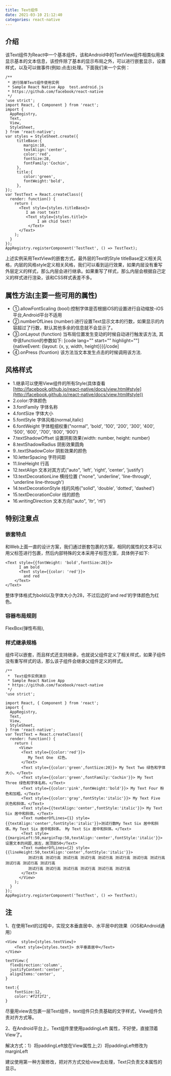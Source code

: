 ```yaml
---
title: Text组件
date: 2021-03-10 21:12:40
categories: react-native
---
```

## 介绍

该Text组件为React中一个基本组件，该和Android中的TextView组件相类似用来显示基本的文本信息，该控件除了基本的显示布局之外，可以进行嵌套显示，设置样式，以及可以做事件(例如:点击)处理。下面我们来一个实例：

```
/**
 * 进行简单Text组件使用实例
 * Sample React Native App  test.android.js
 * https://github.com/facebook/react-native
 */
'use strict';
import React, { Component } from 'react';
import {
  AppRegistry,
  Text,
  View,
  StyleSheet,
} from 'react-native';
var styles = StyleSheet.create({
     titleBase:{
        margin:10,
        textAlign:'center',
        color:'red',
        fontSize:28,
        fontFamily:'Cochin',
     },
     title:{
        color:'green',
        fontWeight:'bold',
     },
});
var TestText = React.createClass({
  render: function() {
    return (
      <Text style={styles.titleBase}>
         I am root text!
         <Text style={styles.title}>
              I am chid text!
          </Text>
      </Text>
    );
  }
});
AppRegistry.registerComponent('TestText', () => TestText);

```

上述实例采用TextView的嵌套方式，最外层的Text的Style titleBase定义相关风格，内层的风格style定义相关风格，我们可以看到运行效果，如果内层没有重写外层定义的样式，那么内层会进行继承。如果重写了样式，那么内层会根据自己定义的样式进行渲染，该和CSS样式表差不多。

## 属性方法(主要一些可用的属性)

*   ①.allowFontScaling (bool):控制字体是否根据iOS的设置进行自动缩放-iOS平台,Android平台不适用
*   ②.numberOfLines (number):进行设置Text显示文本的行数，如果显示的内容超过了行数，默认其他多余的信息就不会显示了。
*   ③.onLayout (function) 当布局位置发生变动的时候自动进行触发该方法, 其中该function的参数如下: [code lang="" start="" highlight=""]{nativeEvent: {layout: {x, y, width, height}}}[/code]
*   ④.onPress (fcuntion) 该方法当文本发生点击的时候调用该方法.

## 风格样式

*   1.继承可以使用View组件的所有Style(具体查看[http://facebook.github.io/react-native/docs/view.html#style](http://facebook.github.io/react-native/docs/view.html#style))
*   2.color:字体颜色
*   3.fontFamily 字体名称
*   4.fontSize 字体大小
*   5.fontStyle 字体风格(normal,italic)
*   6.fontWeight 字体粗细权重("normal", 'bold', '100', '200', '300', '400', '500', '600', '700', '800', '900')
*   7.textShadowOffset 设置阴影效果{width: number, height: number}
*   8.textShadowRadius 阴影效果圆角
*   9..textShadowColor 阴影效果的颜色
*   10.letterSpacing 字符间距
*   11.lineHeight 行高
*   12.textAlign 文本对其方式("auto", 'left', 'right', 'center', 'justify')
*   13.textDecorationLine 横线位置 ("none", 'underline', 'line-through', 'underline line-through')
*   14.textDecorationStyle 线的风格("solid", 'double', 'dotted', 'dashed')
*   15.textDecorationColor 线的颜色
*   16.writingDirection 文本方向("auto", 'ltr', 'rtl')

## 特别注意点

### 嵌套特点

和Web上面一直的设计方案，我们通过嵌套包裹的方案，相同的属性的文本可以用父标签进行包裹，然后内部特殊的文本采用子标签方案，具体例子如下:

```
<Text style={{fontWeight: 'bold',fontSize:28}}>
      I am bold
      <Text style={{color: 'red'}}>
        and red
    </Text>
</Text>

```

整体字体格式为bold以及字体大小为28，不过后边的'and red'的字体颜色为红色。

### 容器布局规则

FlexBox(弹性布局),

### 样式继承规格

组件可以嵌套，而且样式还支持继承，也就说父组件定义了相关样式，如果子组件没有重写样式的话，那么该子组件会继承父组件定义的样式。

```
/**
 *  Text组件实例演示
 * Sample React Native App
 * https://github.com/facebook/react-native
 */
'use strict';

import React, { Component } from 'react';
import {
  AppRegistry,
  Text,
  View,
  StyleSheet,
} from 'react-native';
var TestText = React.createClass({
  render: function() {
    return (
      <View>
       <Text style={{color:'red'}}>
          My Text One  红色。
       </Text>
       <Text style={{color:'green',fontSize:20}}> My Text Two 绿色和字体大小。</Text>
       <Text style={{color:'green',fontFamily:'Cochin'}}> My Text Three 绿色和字体名称。</Text>
       <Text style={{color:'pink',fontWeight:'bold'}}> My Text Four 粉色和加粗。</Text>
       <Text style={{color:'gray',fontStyle:'italic'}}> My Text Five 灰色和斜体。</Text>
       <Text style={{textAlign:'center',fontStyle:'italic'}}> My Text Six 居中和斜体。</Text>
       <Text numberOfLines={1} style={{textAlign:'center',fontStyle:'italic'}}>测试行数My Text Six 居中和斜体。My Text Six 居中和斜体。 My Text Six 居中和斜体。</Text>
       <Text style={{marginLeft:50,marginTop:50,textAlign:'center',fontStyle:'italic'}}>设置文本的间距,居左，居顶部50</Text>
       <Text numberOfLines={2} style={{lineHeight:50,textAlign:'center',fontStyle:'italic'}}>
          测试行高 测试行高 测试行高 测试行高 测试行高 测试行高 测试行高 测试行高 测试行高 测试行高 测试行高 
          测试行高 测试行高 测试行高 测试行高 测试行高 测试行高
       </Text>
      </View>
    );
  }
});
AppRegistry.registerComponent('TestText', () => TestText);

```

## 注

1、在使用Text的过程中，实现文本垂直居中、水平居中的效果（iOS和Android通用）

```
<View  style={styles.textView}>
    <Text style={styles.text}> 水平垂直居中</Text>
</View>

textView:{
  flexDirection:'column',
  justifyContent:'center',
  alignItems:'center',
}

text:{
    fontSize:12,
    color:'#f2f2f2',
}

```

尽量用view去包裹一层Text组件，text组件只负责基础的文字样式，View组件负责对齐方式等。

2、在Android平台上，Text组件里使用paddingLeft 属性，不好使，直接顶着View了。

解决方式：1）将paddingLeft放在View属性上;2）将paddingLeft修改为marginLeft

建议使用第一种方案修改，把对齐方式交给view去处理，Text只负责文本属性的显示。

